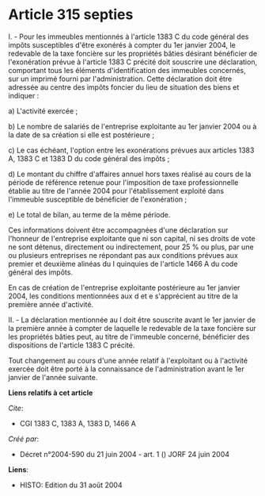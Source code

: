 # Article 315 septies

I. - Pour les immeubles mentionnés à l'article 1383 C du code général des impôts susceptibles d'être exonérés à compter du
1er janvier 2004, le redevable de la taxe foncière sur les propriétés bâties désirant bénéficier de l'exonération prévue à
l'article 1383 C précité doit souscrire une déclaration, comportant tous les éléments d'identification des immeubles
concernés, sur un imprimé fourni par l'administration. Cette déclaration doit être adressée au centre des impôts foncier du
lieu de situation des biens et indiquer :

a) L'activité exercée ;

b) Le nombre de salariés de l'entreprise exploitante au 1er janvier 2004 ou à la date de sa création si elle est
postérieure ;

c) Le cas échéant, l'option entre les exonérations prévues aux articles 1383 A, 1383 C et 1383 D du code général des impôts ;

d) Le montant du chiffre d'affaires annuel hors taxes réalisé au cours de la période de référence retenue pour l'imposition
de taxe professionnelle établie au titre de l'année 2004 pour l'établissement exploité dans l'immeuble susceptible de
bénéficier de l'exonération ;

e) Le total de bilan, au terme de la même période.

Ces informations doivent être accompagnées d'une déclaration sur l'honneur de l'entreprise exploitante que ni son capital, ni
ses droits de vote ne sont détenus, directement ou indirectement, pour 25 % ou plus, par une ou plusieurs entreprises ne
répondant pas aux conditions prévues aux premier et deuxième alinéas du I quinquies de l'article 1466 A du code général des
impôts.

En cas de création de l'entreprise exploitante postérieure au 1er janvier 2004, les conditions mentionnées aux d et e
s'apprécient au titre de la première année d'activité.

II. - La déclaration mentionnée au I doit être souscrite avant le 1er janvier de la première année à compter de laquelle le
redevable de la taxe foncière sur les propriétés bâties peut, au titre de l'immeuble concerné, bénéficier des dispositions de
l'article 1383 C précité.

Tout changement au cours d'une année relatif à l'exploitant ou à l'activité exercée doit être porté à la connaissance de
l'administration avant le 1er janvier de l'année suivante.

**Liens relatifs à cet article**

_Cite_:

  - CGI 1383 C, 1383 A, 1383 D, 1466 A

_Créé par_:

  - Décret n°2004-590 du 21 juin 2004 - art. 1 () JORF 24 juin 2004

**Liens**:

  - HISTO: Edition du 31 août 2004
